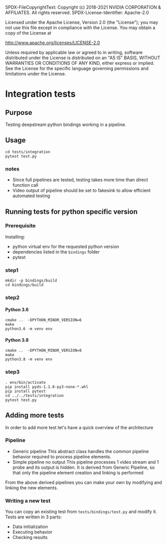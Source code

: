 SPDX-FileCopyrightText: Copyright (c) 2018-2021 NVIDIA CORPORATION & AFFILIATES. All rights reserved.
SPDX-License-Identifier: Apache-2.0

Licensed under the Apache License, Version 2.0 (the "License");
you may not use this file except in compliance with the License.
You may obtain a copy of the License at

http://www.apache.org/licenses/LICENSE-2.0

Unless required by applicable law or agreed to in writing, software
distributed under the License is distributed on an "AS IS" BASIS,
WITHOUT WARRANTIES OR CONDITIONS OF ANY KIND, either express or implied.
See the License for the specific language governing permissions and
limitations under the License.

# Integration tests

## Purpose
Testing deepstream python bindings working in a pipeline.


## Usage
```
cd tests/integration
pytest test.py
```
### notes
* Since full pipelines are tested, testing takes more time than direct function call
* Video output of pipeline should be set to fakesink to allow efficient automated testing

## Running tests for python specific version
### Prerequisite
Installing:
* python virtual env for the requested python version
* dependencies listed in the `bindings` folder
* pytest
### step1
```
mkdir -p bindings/build
cd bindings/build
```
### step2
#### Python 3.6
```
cmake ..  -DPYTHON_MINOR_VERSION=6
make
python3.6 -m venv env
```
#### Python 3.8
```
cmake ..  -DPYTHON_MINOR_VERSION=8
make
python3.8 -m venv env
```
### step3
```
. env/bin/activate
pip install pyds-1.1.8-py3-none-*.whl
pip install pytest
cd ../../tests/integration
pytest test.py
```

## Adding more tests

In order to add more test let's have a quick overview of the architecture

### Pipeline
* Generic pipeline
This abstract class handles the common pipeline behavior required to process
 pipeline elements.
* Simple pipeline no output
This pipeline processes 1 video stream and 1 probe and its output is hidden.
It is derived from Generic Pipeline, so that only the pipeline element
creation and linking is performed


From the above derived pipelines you can make your own by modifying and
linking the new elements.

### Writing a new test

You can copy an existing test from `tests/bindings/test.py` and modify it.
Tests are written in 3 parts:
* Data initialization
* Executing behavior
* Checking results
